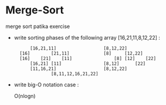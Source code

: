 # Merge-Sort
merge sort patika exercise

- write sorting phases of the following array [16,21,11,8,12,22] :

			[16,21,11]					[8,12,22] 
		[16]		[21,11]				[8]		[12,22]
		[16]	[21]	[11]				[8]	[12]	[22]             
			[16,21]	[11]				[8,12]		[22]
			[11,16,21]					[8,12,22]
					[8,11,12,16,21,22]
          
 - write big-O notation case :
    
    O(nlogn)
